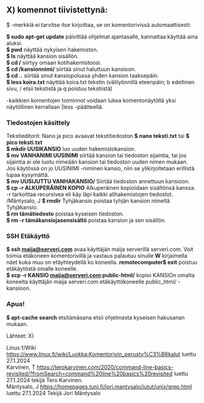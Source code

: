 ## X) komennot tiivistettynä: 

$ -merkkiä ei tarvitse itse kirjoittaa, se on komentorivissä automaattisesti:

  **$ sudo apt-get update**  päivittää ohjelmat ajantasalle, kannattaa käyttää aina aluksi.  
  **$ pwd** näyttää nykyisen hakemiston.  
  **$ ls** näyttää kansion sisällön.  
  **$ cd /** siirtyy omaan kotihakemistoosi.   
  **$ cd /kansionnimi/** siirtää sinut haluttuun kansioon.   
  **$ cd ..** siirtää sinut kansiopolussa yhden kansion taaksepäin.  
  **$ less koira.txt** näyttää koira.txt tekstin (välilyönnillä eteenpäin; b edellinen sivu, / etsii tekstistä ja q poistuu tekstiistä)

  -kaikkien komentojen toiminnot voidaan lukea komentonäytöllä yksi näytöllinen kerrallaan |less  -päätteellä. 

### Tiedostojen käsittely

  Tekstieditorit: Nano ja pico avaavat tekstitiedoston **$ nano teksti.txt** tai **$ pico teksti.txt**  
  **$ mkdir UUSIKANSIO** luo uuden hakemistokansion.  
  **$ mv VANHANIMI UUSINIMI** siirtää kansion tai tiedoston sijaintia, tai jos sijaintia ei ole luotu nimeään kansion tai tiedoston uuden nimen mukaan.  Jos käytössä on jo UUSINIMI -niminen kansio, niin se ylikirjoitetaan erillistä lupaa kysymättä.  
  **$ mv UUSIJUTTU VANHAKANSIO/** Siirtää tiedoston annettuun kansioon.   
  **$ cp -r ALKUPERÄINEN KOPIO** Alkuperäinen kopioidaan sisältönsä kanssa. -r tarkoittaa recursivea eli käy läpi kaikki alihakemistojen tiedostot. /Mäntysalo, J 
  **$ rmdir** Tyhjäkansio poistaa tyhjän kansion nimeltä Tyhjäkansio.  
  **$ rm tämätiedosto** poistaa kyseisen tiedoston.  
  **$ rm -r tämäkansiojasensisältö** poistaa kansion ja sen sisällön.  

### SSH Etäkäyttö

  **$ ssh maija@serveri.com** avaa käyttäjän maija serverillä serveri.com. Voit toimia etäkoneen komentorivillä ja vastaus palautuu sinulle **W** kirjaimella näet kuka muu on etäyhteydellä ko koneella. 
  **remotecomputer$ exit** poistuu etäkäytöstä omalle koneelle.  
  **$ scp -r KANSIO maija@serveri.com:public-html/** kopioi KANSIOn omalta koneelta käyttäjän maija serveri.com etäkäyttökoneelle public_html/ -kansioon.  

### Apua!


  
  
  
  
  
  **$ apt-cache search** etsitämäsana etsii ohjelmasta kyseisen hakusanan mukaan.  

Lähteet: 
X)

  Linux.f/Wiki https://www.linux.fi/wiki/Luokka:Komentorivin_perusty%C3%B6kalut luettu 27.1.2024  
  Karvinen, T  https://terokarvinen.com/2020/command-line-basics-revisited/?fromSearch=command%20line%20basics%20revisited luettu 27.1.2024 tekijä Tero Karvinen.  
  Mäntysalo, J https://homepages.tuni.fi/jori.mantysalo/jutut/unix/grep.html luettu 27.1.2024 Tekijä Jori Mäntysalo  



